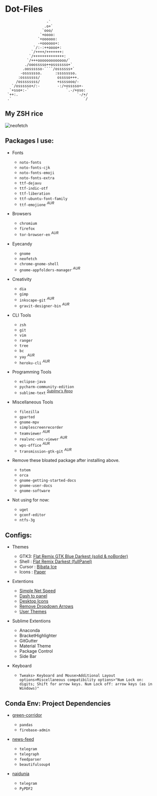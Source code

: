 # Dot-Files

```
                   -`
                  .o+`
                 `ooo/
                `+oooo:
               `+oooooo:
               -+oooooo+:
             `/:-:++oooo+:
            `/++++/+++++++:
           `/++++++++++++++:
          `/+++ooooooooooooo/`
         ./ooosssso++osssssso+`
        .oossssso-````/ossssss+`
       -osssssso.      :ssssssso.
      :osssssss/        osssso+++.
     /ossssssss/        +ssssooo/-
   `/ossssso+/:-        -:/+osssso+-
  `+sso+:-`                 `.-/+oso:
 `++:.                           `-/+/
 .`                                 `/
```

## My ZSH rice

![neofetch](https://raw.githubusercontent.com/raghav18gupta/dotfiles/master/imgs/neofetch-ss.png)

## Packages I use:

- Fonts
	- `noto-fonts`
	- `noto-fonts-cjk`
	- `noto-fonts-emoji`
	- `noto-fonts-extra`
	- `ttf-dejavu`
	- `ttf-indic-otf`
	- `ttf-liberation`
	- `ttf-ubuntu-font-family`
	- `ttf-emojione` <sup>*AUR*</sup>

- Browsers
	- `chromium`
	- `firefox`
	- `tor-browser-en` <sup>*AUR*</sup>

- Eyecandy
	- `gnome`
	- `neofetch`
	- `chrome-gnome-shell`
	- `gnome-appfolders-manager` <sup>*AUR*</sup>

- Creativity
	- `dia`
	- `gimp`
	- `inkscape-git` <sup>*AUR*</sup>
	- `gravit-designer-bin` <sup>*AUR*</sup>

- CLI Tools
	- `zsh`
	- `git`
	- `vim`
	- `ranger`
	- `tree`
	- `bc`
	- `yay` <sup>*AUR*</sup>
	- `heroku-cli` <sup>*AUR*</sup>

- Programming Tools
	- `eclipse-java`
	- `pycharm-community-edition`
	- `sublime-text` <sup>*[Sublime's Repo](https://www.sublimetext.com/docs/3/linux_repositories.html#pacman)*</sup>

- Miscellaneous Tools
	- `filezilla`
	- `gparted`
	- `gnome-mpv`
	- `simplescreenrecorder`
	- `teamviewer` <sup>*AUR*</sup>
	- `realvnc-vnc-viewer` <sup>*AUR*</sup>
	- `wps-office` <sup>*AUR*</sup>
	- `transmission-gtk-git` <sup>*AUR*</sup>

- Remove these bloated package after installing above.
	- `totem`
	- `orca`
	- `gnome-getting-started-docs`
	- `gnome-user-docs`
	- `gnome-software`

- Not using for now:
	- `uget`
	- `gconf-editor`
	- `ntfs-3g`


## Configs:
- Themes
	- GTK3: [Flat Remix GTK Blue Darkest (solid & noBorder)](https://www.gnome-look.org/p/1214931/)
	- Shell : [Flat Remix Darkest (fullPanel)](https://www.gnome-look.org/p/1013030/)
	- Cursor : [Bibata Ice](https://www.gnome-look.org/p/1197198/)
	- Icons : [Paper](https://github.com/snwh/paper-icon-theme)

- Extentions
	- [Simple Net Speed](https://extensions.gnome.org/extension/1085/simple-net-speed/)
	- [Dash to panel](https://extensions.gnome.org/extension/1160/dash-to-panel/)
	- [Desktop Icons](https://extensions.gnome.org/extension/1465/desktop-icons/)
	- [Remove Dropdown Arrows](https://extensions.gnome.org/extension/800/remove-dropdown-arrows/)
	- [User Themes](https://extensions.gnome.org/extension/19/user-themes/)

- Sublime Extentions
	- Anaconda
	- BracketHighlighter
	- GitGutter
	- Material Theme
	- Package Control
	- Side Bar

- Keyboard
	- `Tweaks> Keyboard and Mouse>Additional Layout options>Miscellaneous compatibility options>"Num Lock on: digits; Shift for arrow keys. Num Lock off: arrow keys (as in Windows)"`


## Conda Env: Project Dependencies
- [green-corridor](https://github.com/raghav18gupta/green-corridor-v2)
	- `pandas`
	- `firebase-admin`

- [news-feed](https://github.com/raghav18gupta/IndianExpressBot)
	- `telegram`
	- `telegraph`
	- `feedparser`
	- `beautifulsoup4`

- [naidunia](https://github.com/raghav18gupta/naidunia-epaper-downloder)
	- `telegram`
	- `PyPDF2`